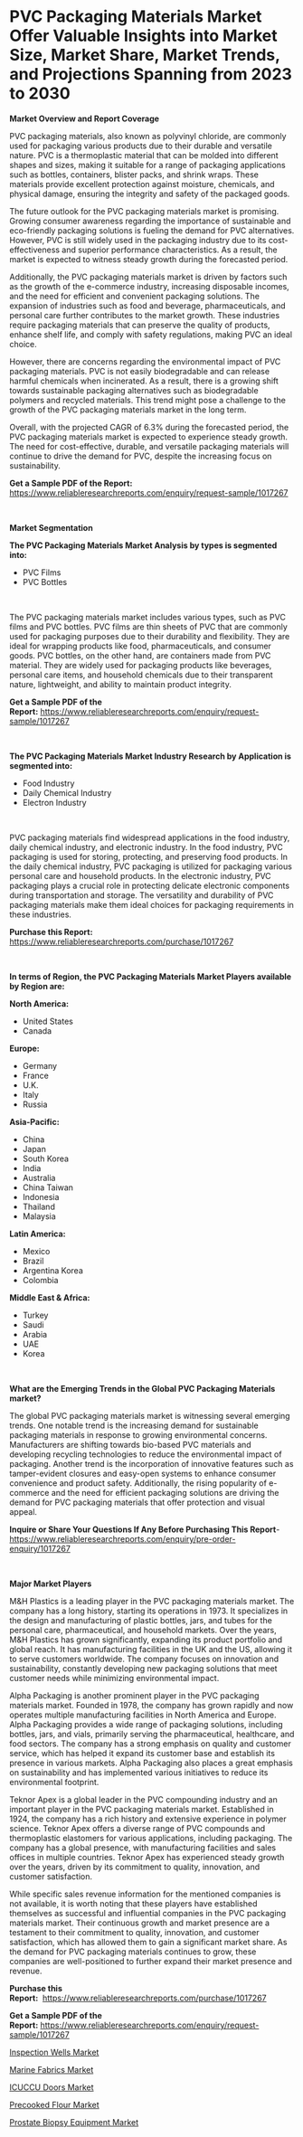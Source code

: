 <p><h1>PVC Packaging Materials Market Offer Valuable Insights into Market Size, Market Share, Market Trends, and Projections Spanning from 2023 to 2030</h1></p><p><strong>Market Overview and Report Coverage</strong></p>
<p><p>PVC packaging materials, also known as polyvinyl chloride, are commonly used for packaging various products due to their durable and versatile nature. PVC is a thermoplastic material that can be molded into different shapes and sizes, making it suitable for a range of packaging applications such as bottles, containers, blister packs, and shrink wraps. These materials provide excellent protection against moisture, chemicals, and physical damage, ensuring the integrity and safety of the packaged goods.</p><p>The future outlook for the PVC packaging materials market is promising. Growing consumer awareness regarding the importance of sustainable and eco-friendly packaging solutions is fueling the demand for PVC alternatives. However, PVC is still widely used in the packaging industry due to its cost-effectiveness and superior performance characteristics. As a result, the market is expected to witness steady growth during the forecasted period.</p><p>Additionally, the PVC packaging materials market is driven by factors such as the growth of the e-commerce industry, increasing disposable incomes, and the need for efficient and convenient packaging solutions. The expansion of industries such as food and beverage, pharmaceuticals, and personal care further contributes to the market growth. These industries require packaging materials that can preserve the quality of products, enhance shelf life, and comply with safety regulations, making PVC an ideal choice.</p><p>However, there are concerns regarding the environmental impact of PVC packaging materials. PVC is not easily biodegradable and can release harmful chemicals when incinerated. As a result, there is a growing shift towards sustainable packaging alternatives such as biodegradable polymers and recycled materials. This trend might pose a challenge to the growth of the PVC packaging materials market in the long term.</p><p>Overall, with the projected CAGR of 6.3% during the forecasted period, the PVC packaging materials market is expected to experience steady growth. The need for cost-effective, durable, and versatile packaging materials will continue to drive the demand for PVC, despite the increasing focus on sustainability.</p></p>
<p><strong>Get a Sample PDF of the Report:</strong> <a href="https://www.reliableresearchreports.com/enquiry/request-sample/1017267">https://www.reliableresearchreports.com/enquiry/request-sample/1017267</a></p>
<p>&nbsp;</p>
<p><strong>Market Segmentation</strong></p>
<p><strong>The PVC Packaging Materials Market Analysis by types is segmented into:</strong></p>
<p><ul><li>PVC Films</li><li>PVC Bottles</li></ul></p>
<p>&nbsp;</p>
<p><p>The PVC packaging materials market includes various types, such as PVC films and PVC bottles. PVC films are thin sheets of PVC that are commonly used for packaging purposes due to their durability and flexibility. They are ideal for wrapping products like food, pharmaceuticals, and consumer goods. PVC bottles, on the other hand, are containers made from PVC material. They are widely used for packaging products like beverages, personal care items, and household chemicals due to their transparent nature, lightweight, and ability to maintain product integrity.</p></p>
<p><strong>Get a Sample PDF of the Report:</strong>&nbsp;<a href="https://www.reliableresearchreports.com/enquiry/request-sample/1017267">https://www.reliableresearchreports.com/enquiry/request-sample/1017267</a></p>
<p>&nbsp;</p>
<p><strong>The PVC Packaging Materials Market Industry Research by Application is segmented into:</strong></p>
<p><ul><li>Food Industry</li><li>Daily Chemical Industry</li><li>Electron Industry</li></ul></p>
<p>&nbsp;</p>
<p><p>PVC packaging materials find widespread applications in the food industry, daily chemical industry, and electronic industry. In the food industry, PVC packaging is used for storing, protecting, and preserving food products. In the daily chemical industry, PVC packaging is utilized for packaging various personal care and household products. In the electronic industry, PVC packaging plays a crucial role in protecting delicate electronic components during transportation and storage. The versatility and durability of PVC packaging materials make them ideal choices for packaging requirements in these industries.</p></p>
<p><strong>Purchase this Report:</strong>&nbsp; <a href="https://www.reliableresearchreports.com/purchase/1017267">https://www.reliableresearchreports.com/purchase/1017267</a></p>
<p>&nbsp;</p>
<p><strong>In terms of Region, the PVC Packaging Materials Market Players available by Region are:</strong></p>
<p>
    <p> <strong> North America: </strong>
        <ul>
            <li>United States</li>
            <li>Canada</li>
        </ul>
        </p> 
    <p> <strong> Europe: </strong>
        <ul>
            <li>Germany</li>
            <li>France</li>
            <li>U.K.</li>
            <li>Italy</li>
            <li>Russia</li>
        </ul>
        </p> 
    <p> <strong> Asia-Pacific: </strong>
        <ul>
            <li>China</li>
            <li>Japan</li>
            <li>South Korea</li>
            <li>India</li>
            <li>Australia</li>
            <li>China Taiwan</li>
            <li>Indonesia</li>
            <li>Thailand</li>
            <li>Malaysia</li>
        </ul>
        </p> 
    <p> <strong> Latin America: </strong>
        <ul>
            <li>Mexico</li>
            <li>Brazil</li>
            <li>Argentina Korea</li>
            <li>Colombia</li>
        </ul>
        </p> 
    <p> <strong> Middle East & Africa: </strong>
        <ul>
            <li>Turkey</li>
            <li>Saudi</li>
            <li>Arabia</li>
            <li>UAE</li>
            <li>Korea</li>
        </ul>
    </p>
    </p>
<p>&nbsp;</p>
<p><strong>What are the Emerging Trends in the Global PVC Packaging Materials market?</strong></p>
<p><p>The global PVC packaging materials market is witnessing several emerging trends. One notable trend is the increasing demand for sustainable packaging materials in response to growing environmental concerns. Manufacturers are shifting towards bio-based PVC materials and developing recycling technologies to reduce the environmental impact of packaging. Another trend is the incorporation of innovative features such as tamper-evident closures and easy-open systems to enhance consumer convenience and product safety. Additionally, the rising popularity of e-commerce and the need for efficient packaging solutions are driving the demand for PVC packaging materials that offer protection and visual appeal.</p></p>
<p><strong>Inquire or Share Your Questions If Any Before Purchasing This Report</strong>- <a href="https://www.reliableresearchreports.com/enquiry/pre-order-enquiry/1017267">https://www.reliableresearchreports.com/enquiry/pre-order-enquiry/1017267</a></p>
<p>&nbsp;</p>
<p><strong>Major Market Players</strong></p>
<p><p>M&H Plastics is a leading player in the PVC packaging materials market. The company has a long history, starting its operations in 1973. It specializes in the design and manufacturing of plastic bottles, jars, and tubes for the personal care, pharmaceutical, and household markets. Over the years, M&H Plastics has grown significantly, expanding its product portfolio and global reach. It has manufacturing facilities in the UK and the US, allowing it to serve customers worldwide. The company focuses on innovation and sustainability, constantly developing new packaging solutions that meet customer needs while minimizing environmental impact.</p><p>Alpha Packaging is another prominent player in the PVC packaging materials market. Founded in 1978, the company has grown rapidly and now operates multiple manufacturing facilities in North America and Europe. Alpha Packaging provides a wide range of packaging solutions, including bottles, jars, and vials, primarily serving the pharmaceutical, healthcare, and food sectors. The company has a strong emphasis on quality and customer service, which has helped it expand its customer base and establish its presence in various markets. Alpha Packaging also places a great emphasis on sustainability and has implemented various initiatives to reduce its environmental footprint.</p><p>Teknor Apex is a global leader in the PVC compounding industry and an important player in the PVC packaging materials market. Established in 1924, the company has a rich history and extensive experience in polymer science. Teknor Apex offers a diverse range of PVC compounds and thermoplastic elastomers for various applications, including packaging. The company has a global presence, with manufacturing facilities and sales offices in multiple countries. Teknor Apex has experienced steady growth over the years, driven by its commitment to quality, innovation, and customer satisfaction.</p><p>While specific sales revenue information for the mentioned companies is not available, it is worth noting that these players have established themselves as successful and influential companies in the PVC packaging materials market. Their continuous growth and market presence are a testament to their commitment to quality, innovation, and customer satisfaction, which has allowed them to gain a significant market share. As the demand for PVC packaging materials continues to grow, these companies are well-positioned to further expand their market presence and revenue.</p></p>
<p><strong>Purchase this Report:</strong>&nbsp;&nbsp;<a href="https://www.reliableresearchreports.com/purchase/1017267">https://www.reliableresearchreports.com/purchase/1017267</a></p>
<p></p>
<p><strong>Get a Sample PDF of the Report:</strong>&nbsp;<a href="https://www.reliableresearchreports.com/enquiry/request-sample/1017267">https://www.reliableresearchreports.com/enquiry/request-sample/1017267</a></p>
<p><p><a href="https://medium.com/@draft.web.back/inspection-wells-market-size-growth-forecast-2023-2030-fccbc6edd5ff">Inspection Wells Market</a></p><p><a href="https://www.linkedin.com/pulse/marine-fabrics-market-research-report-provides-thorough-cjije/">Marine Fabrics Market</a></p><p><a href="https://www.reportprime.com/icuccu-doors-r9437">ICUCCU Doors Market</a></p><p><a href="https://medium.com/@saigemarvin1946/precooked-flour-market-size-growth-forecast-2023-2030-a6e7268e4a09">Precooked Flour Market</a></p><p><a href="https://www.reportprime.com/prostate-biopsy-equipment-r9439">Prostate Biopsy Equipment Market</a></p></p>